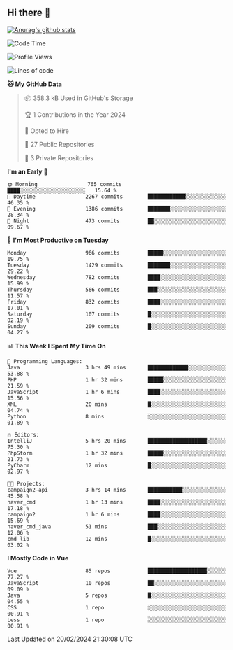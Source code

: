 ## Hi there 👋

[![Anurag's github stats](https://github-readme-stats.vercel.app/api?username=Songwonseok)](https://github.com/anuraghazra/github-readme-stats)



<!--START_SECTION:waka-->
![Code Time](http://img.shields.io/badge/Code%20Time-2%2C684%20hrs%205%20mins-blue)

![Profile Views](http://img.shields.io/badge/Profile%20Views-0-blue)

![Lines of code](https://img.shields.io/badge/From%20Hello%20World%20I%27ve%20Written-34.8%20million%20lines%20of%20code-blue)

**🐱 My GitHub Data** 

> 📦 358.3 kB Used in GitHub's Storage 
 > 
> 🏆 1 Contributions in the Year 2024
 > 
> 💼 Opted to Hire
 > 
> 📜 27 Public Repositories 
 > 
> 🔑 3 Private Repositories 
 > 
**I'm an Early 🐤** 

```text
🌞 Morning                765 commits         ████░░░░░░░░░░░░░░░░░░░░░   15.64 % 
🌆 Daytime                2267 commits        ████████████░░░░░░░░░░░░░   46.35 % 
🌃 Evening                1386 commits        ███████░░░░░░░░░░░░░░░░░░   28.34 % 
🌙 Night                  473 commits         ██░░░░░░░░░░░░░░░░░░░░░░░   09.67 % 
```
📅 **I'm Most Productive on Tuesday** 

```text
Monday                   966 commits         █████░░░░░░░░░░░░░░░░░░░░   19.75 % 
Tuesday                  1429 commits        ███████░░░░░░░░░░░░░░░░░░   29.22 % 
Wednesday                782 commits         ████░░░░░░░░░░░░░░░░░░░░░   15.99 % 
Thursday                 566 commits         ███░░░░░░░░░░░░░░░░░░░░░░   11.57 % 
Friday                   832 commits         ████░░░░░░░░░░░░░░░░░░░░░   17.01 % 
Saturday                 107 commits         █░░░░░░░░░░░░░░░░░░░░░░░░   02.19 % 
Sunday                   209 commits         █░░░░░░░░░░░░░░░░░░░░░░░░   04.27 % 
```


📊 **This Week I Spent My Time On** 

```text
💬 Programming Languages: 
Java                     3 hrs 49 mins       █████████████░░░░░░░░░░░░   53.88 % 
PHP                      1 hr 32 mins        █████░░░░░░░░░░░░░░░░░░░░   21.59 % 
JavaScript               1 hr 6 mins         ████░░░░░░░░░░░░░░░░░░░░░   15.56 % 
XML                      20 mins             █░░░░░░░░░░░░░░░░░░░░░░░░   04.74 % 
Python                   8 mins              ░░░░░░░░░░░░░░░░░░░░░░░░░   01.89 % 

🔥 Editors: 
IntelliJ                 5 hrs 20 mins       ███████████████████░░░░░░   75.30 % 
PhpStorm                 1 hr 32 mins        █████░░░░░░░░░░░░░░░░░░░░   21.73 % 
PyCharm                  12 mins             █░░░░░░░░░░░░░░░░░░░░░░░░   02.97 % 

🐱‍💻 Projects: 
campaign2-api            3 hrs 14 mins       ███████████░░░░░░░░░░░░░░   45.58 % 
naver_cmd                1 hr 13 mins        ████░░░░░░░░░░░░░░░░░░░░░   17.18 % 
campaign2                1 hr 6 mins         ████░░░░░░░░░░░░░░░░░░░░░   15.69 % 
naver_cmd_java           51 mins             ███░░░░░░░░░░░░░░░░░░░░░░   12.06 % 
cmd_lib                  12 mins             █░░░░░░░░░░░░░░░░░░░░░░░░   03.02 % 
```

**I Mostly Code in Vue** 

```text
Vue                      85 repos            ███████████████████░░░░░░   77.27 % 
JavaScript               10 repos            ██░░░░░░░░░░░░░░░░░░░░░░░   09.09 % 
Java                     5 repos             █░░░░░░░░░░░░░░░░░░░░░░░░   04.55 % 
CSS                      1 repo              ░░░░░░░░░░░░░░░░░░░░░░░░░   00.91 % 
Less                     1 repo              ░░░░░░░░░░░░░░░░░░░░░░░░░   00.91 % 
```




 Last Updated on 20/02/2024 21:30:08 UTC
<!--END_SECTION:waka-->
